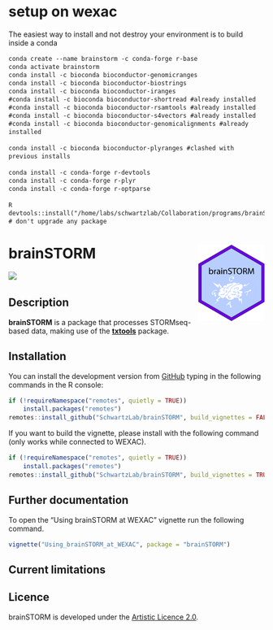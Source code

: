 # setup on wexac
The easiest way to install and not destroy your environment is to build inside a conda
```
conda create --name brainstorm -c conda-forge r-base
conda activate brainstorm
conda install -c bioconda bioconductor-genomicranges
conda install -c bioconda bioconductor-biostrings
conda install -c bioconda bioconductor-iranges
#conda install -c bioconda bioconductor-shortread #already installed
#conda install -c bioconda bioconductor-rsamtools #already installed
#conda install -c bioconda bioconductor-s4vectors #already installed
#conda install -c bioconda bioconductor-genomicalignments #already installed

conda install -c bioconda bioconductor-plyranges #clashed with previous installs

conda install -c conda-forge r-devtools
conda install -c conda-forge r-plyr
conda install -c conda-forge r-optparse

R
devtools::install("/home/labs/schwartzlab/Collaboration/programs/brainSTORM")
# don't upgrade any package
```


# brainSTORM <img src='man/figures/logo.png' align="right" height="150" /></a>

<!-- badges: start -->

[![](https://img.shields.io/badge/devel%20version-0.0.7.1-blue.svg)](https://github.com/SchwartzLab/brainSTORM)
<!-- badges: end -->

## Description

**brainSTORM** is a package that processes STORMseq-based data, making
use of the [**txtools**](https://github.com/AngelCampos/txtools)
package.

## Installation

You can install the development version from
[GitHub](https://github.com/SchwartzLab/brainSTORM) typing in the
following commands in the R console:

``` r
if (!requireNamespace("remotes", quietly = TRUE))
    install.packages("remotes")
remotes::install_github("SchwartzLab/brainSTORM", build_vignettes = FALSE)
```

If you want to build the vignette, please install with the following
command (only works while connected to WEXAC).

``` r
if (!requireNamespace("remotes", quietly = TRUE))
    install.packages("remotes")
remotes::install_github("SchwartzLab/brainSTORM", build_vignettes = TRUE)
```

## Further documentation

To open the “Using brainSTORM at WEXAC” vignette run the following
command.

``` r
vignette("Using_brainSTORM_at_WEXAC", package = "brainSTORM")
```

## Current limitations

## Licence

brainSTORM is developed under the [Artistic Licence
2.0](https://opensource.org/licenses/Artistic-2.0).
